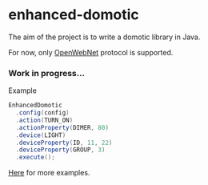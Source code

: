 enhanced-domotic
================
The aim of the project is to write a domotic library in Java.

For now, only [OpenWebNet](http://www.myopen-legrandgroup.com/resources/own_protocol/default.aspx) protocol is supported.

### Work in progress...

Example
```java
EnhancedDomotic
  .config(config)
  .action(TURN_ON)
  .actionProperty(DIMER, 80)
  .device(LIGHT)
  .deviceProperty(ID, 11, 22)
  .deviceProperty(GROUP, 3)
  .execute();
```
[Here](https://github.com/niqdev/enhanced-domotic/tree/master/enhanced-domotic-lib/src/test/java/com/enhanced/domotic/openwebnet) for more examples.
